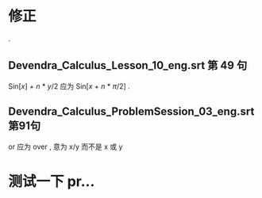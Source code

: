 # 修正
.
## Devendra_Calculus_Lesson_10_eng.srt 第 49 句

Sin[<i>x</i>] + <i>n</i> * <i>y</i>/2 应为 Sin[<i>x</i> + <i>n</i> * <i>π</i>/2]
.
## Devendra_Calculus_ProblemSession_03_eng.srt 第91句

or 应为 over , 意为 x/y 而不是 x 或 y


# 测试一下 pr...
